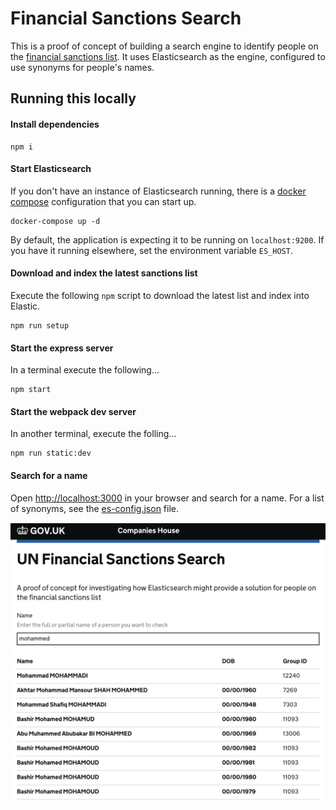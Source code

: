 Financial Sanctions Search
===

This is a proof of concept of building a search engine to identify people on the [financial sanctions list](https://www.gov.uk/government/publications/financial-sanctions-consolidated-list-of-targets/consolidated-list-of-targets). It uses Elasticsearch as the engine, configured to use synonyms for people's names.

## Running this locally

#### Install dependencies

    npm i
    
#### Start Elasticsearch

If you don't have an instance of Elasticsearch running, there is a [docker compose](https://docs.docker.com/compose/) configuration that you can start up.

    docker-compose up -d
    
By default, the application is expecting it to be running on `localhost:9200`. If you have it running elsewhere, set the environment variable `ES_HOST`.

#### Download and index the latest sanctions list

Execute the following `npm` script to download the latest list and index into Elastic.

    npm run setup

#### Start the express server

In a terminal execute the following...

    npm start
    
#### Start the webpack dev server

In another terminal, execute the folling...

    npm run static:dev

#### Search for a name

Open [http://localhost:3000](http://localhost:3000/) in your browser and search for a name. For a list of synonyms, see the [es-config.json](./bin/es-config.json) file.

![Screenshot](./screenshot.png)
